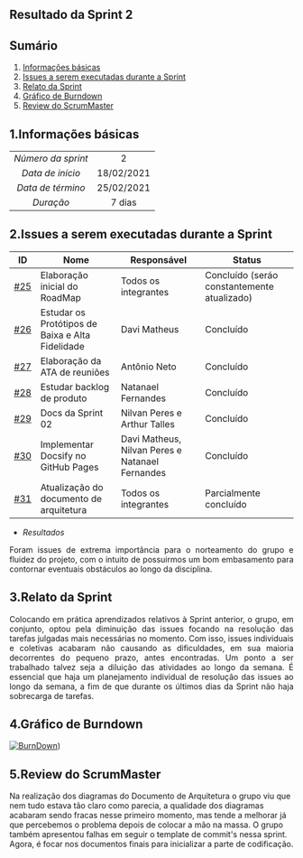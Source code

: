## Resultado da Sprint 2

## Sumário

1. [Informações básicas](#1.Informações-básicas)
2. [Issues a serem executadas durante a Sprint](#2.Issues-a-serem-executadas-durante-a-Sprint)
3. [Relato da Sprint](#3.Relato-da-Sprint )
4. [Gráfico de Burndown](#4.Gráfico-de-Burndown)
5. [Review do ScrumMaster](#5.Review-do-ScrumMaster)


## 1.Informações básicas

| | |
|:--:|:--:|
|*Número da sprint*|2|
|*Data de início*|18/02/2021|
|*Data de término*|25/02/2021|
|*Duração*|7 dias|



## 2.Issues a serem executadas durante a Sprint

|ID|Nome |Responsável |Status|
|--|--|--|--|
|[#25](https://github.com/fga-eps-mds/MDS-2020-2-G7/issues/25)|Elaboração inicial do RoadMap|Todos os integrantes|Concluído (seráo constantemente atualizado)|
|[#26](https://github.com/fga-eps-mds/MDS-2020-2-G7/issues/26)|Estudar os Protótipos de Baixa e Alta Fidelidade| Davi Matheus |Concluído|
|[#27](https://github.com/fga-eps-mds/MDS-2020-2-G7/issues/27)|Elaboração da ATA de reuniões| Antônio Neto|Concluído|
|[#28](https://github.com/fga-eps-mds/MDS-2020-2-G7/issues/28)|Estudar backlog de produto|Natanael Fernandes|Concluído|
|[#29](https://github.com/fga-eps-mds/MDS-2020-2-G7/issues/29)|Docs da Sprint 02|Nilvan Peres e Arthur Talles|Concluído|
|[#30](https://github.com/fga-eps-mds/MDS-2020-2-G7/issues/30)|Implementar Docsify no GitHub Pages|Davi Matheus, Nilvan Peres e Natanael Fernandes|Concluído|
|[#31](https://github.com/fga-eps-mds/MDS-2020-2-G7/issues/31)|Atualização do documento de arquitetura |Todos os integrantes|Parcialmente concluído|


 - *Resultados*
<div style="text-align: justify">Foram issues de extrema importância para o norteamento do grupo e fluidez do projeto, com o intuito de possuirmos um bom embasamento para contornar eventuais obstáculos ao longo da disciplina. 
  </div>

## 3.Relato da Sprint 
    

  <div style="text-align: justify"> Colocando em prática aprendizados relativos à Sprint anterior, o grupo, em conjunto, optou pela diminuição das issues focando na resolução das tarefas julgadas mais necessárias no momento. Com isso, issues individuais e coletivas acabaram não causando as dificuldades, em sua maioria decorrentes do pequeno prazo, antes encontradas. 
  Um ponto a ser trabalhado talvez seja a diluição das atividades ao longo da semana. É essencial que haja um planejamento individual de resolução das issues ao longo da semana, a fim de que durante os últimos dias da Sprint não haja sobrecarga de tarefas.
     </div>

## 4.Gráfico de Burndown
<a href="https://ibb.co/JC2tmXR"><img src="https://i.ibb.co/XVpLjmZ/BurnDown.png" alt="BurnDown" border="0"></a>)

## 5.Review do ScrumMaster
Na realização dos diagramas do Documento de Arquitetura o grupo viu que nem tudo estava tão claro como parecia, a qualidade dos diagramas acabaram sendo fracas nesse primeiro momento, mas tende a melhorar já que percebemos o problema depois de colocar a mão na massa. O grupo também apresentou falhas em seguir o template de commit's nessa sprint. Agora, é focar nos documentos finais para inicializar a parte de codificação.